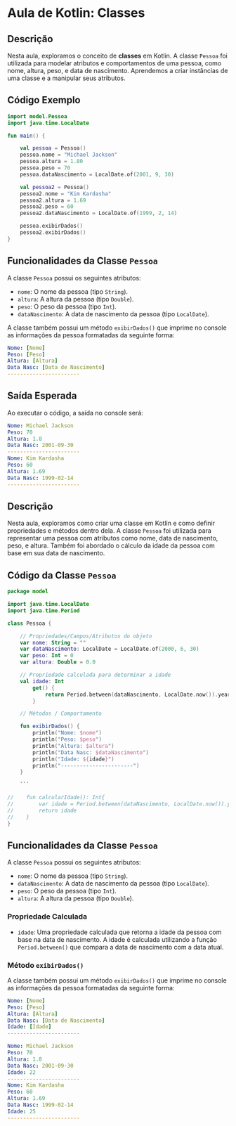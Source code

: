 # Aula de Kotlin: Classes

## Descrição

Nesta aula, exploramos o conceito de **classes** em Kotlin. A classe `Pessoa` foi utilizada para modelar atributos e comportamentos de uma pessoa, como nome, altura, peso, e data de nascimento. Aprendemos a criar instâncias de uma classe e a manipular seus atributos.

## Código Exemplo

```kotlin
import model.Pessoa
import java.time.LocalDate

fun main() {

    val pessoa = Pessoa()
    pessoa.nome = "Michael Jackson"
    pessoa.altura = 1.80
    pessoa.peso = 70
    pessoa.dataNascimento = LocalDate.of(2001, 9, 30)

    val pessoa2 = Pessoa()
    pessoa2.nome = "Kim Kardasha"
    pessoa2.altura = 1.69
    pessoa2.peso = 60
    pessoa2.dataNascimento = LocalDate.of(1999, 2, 14)

    pessoa.exibirDados()
    pessoa2.exibirDados()
}
```

## Funcionalidades da Classe `Pessoa`

A classe `Pessoa` possui os seguintes atributos:

- `nome`: O nome da pessoa (tipo `String`).
- `altura`: A altura da pessoa (tipo `Double`).
- `peso`: O peso da pessoa (tipo `Int`).
- `dataNascimento`: A data de nascimento da pessoa (tipo `LocalDate`).

A classe também possui um método `exibirDados()` que imprime no console as informações da pessoa formatadas da seguinte forma:

```yaml
Nome: [Nome]
Peso: [Peso]
Altura: [Altura]
Data Nasc: [Data de Nascimento]
-----------------------
```

## Saída Esperada

Ao executar o código, a saída no console será:

```yaml
Nome: Michael Jackson
Peso: 70
Altura: 1.8
Data Nasc: 2001-09-30
-----------------------
Nome: Kim Kardasha
Peso: 60
Altura: 1.69
Data Nasc: 1999-02-14
-----------------------

```

## Descrição

Nesta aula, exploramos como criar uma classe em Kotlin e como definir propriedades e métodos dentro dela. A classe `Pessoa` foi utilizada para representar uma pessoa com atributos como nome, data de nascimento, peso, e altura. Também foi abordado o cálculo da idade da pessoa com base em sua data de nascimento.

## Código da Classe `Pessoa`

```kotlin
package model

import java.time.LocalDate
import java.time.Period

class Pessoa {

    // Propriedades/Campos/Atributos do objeto
    var nome: String = ""
    var dataNascimento: LocalDate = LocalDate.of(2000, 6, 30)
    var peso: Int = 0
    var altura: Double = 0.0

    // Propriedade calculada para determinar a idade
    val idade: Int
        get() {
            return Period.between(dataNascimento, LocalDate.now()).years
        }

    // Métodos / Comportamento

    fun exibirDados() {
        println("Nome: $nome")
        println("Peso: $peso")
        println("Altura: $altura")
        println("Data Nasc: $dataNascimento")
        println("Idade: ${idade}")
        println("-----------------------")
    }

    ```

//    fun calcularIdade(): Int{
//        var idade = Period.between(dataNascimento, LocalDate.now()).years
//        return idade
//    }
}
```
## Funcionalidades da Classe `Pessoa`

A classe `Pessoa` possui os seguintes atributos:

- `nome`: O nome da pessoa (tipo `String`).
- `dataNascimento`: A data de nascimento da pessoa (tipo `LocalDate`).
- `peso`: O peso da pessoa (tipo `Int`).
- `altura`: A altura da pessoa (tipo `Double`).

### Propriedade Calculada

- `idade`: Uma propriedade calculada que retorna a idade da pessoa com base na data de nascimento. A idade é calculada utilizando a função `Period.between()` que compara a data de nascimento com a data atual.

### Método `exibirDados()`

A classe também possui um método `exibirDados()` que imprime no console as informações da pessoa formatadas da seguinte forma:

```yaml
Nome: [Nome]
Peso: [Peso]
Altura: [Altura]
Data Nasc: [Data de Nascimento]
Idade: [Idade]
-----------------------

Nome: Michael Jackson
Peso: 70
Altura: 1.8
Data Nasc: 2001-09-30
Idade: 22
-----------------------
Nome: Kim Kardasha
Peso: 60
Altura: 1.69
Data Nasc: 1999-02-14
Idade: 25
-----------------------
